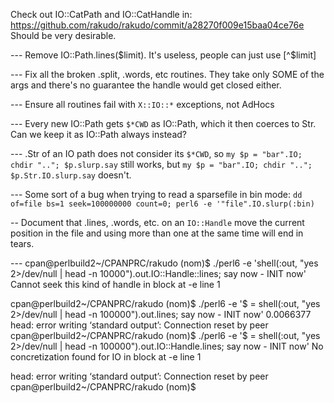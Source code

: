 Check out IO::CatPath and IO::CatHandle in:
https://github.com/rakudo/rakudo/commit/a28270f009e15baa04ce76e
Should be very desirable.


--- Remove IO::Path.lines($limit). It's useless, people can just use [^$limit]

--- Fix all the broken .split, .words, etc routines. They take only SOME of the args and there's no guarantee the handle would get closed either.

--- Ensure all routines fail with `X::IO::*` exceptions, not AdHocs


--- Every new IO::Path gets `$*CWD` as IO::Path, which it then coerces to Str.
Can we keep it as IO::Path always instead?


--- .Str of an IO path does not consider its `$*CWD`, so
`my $p = "bar".IO; chdir ".."; $p.slurp.say` still works, but
`my $p = "bar".IO; chdir ".."; $p.Str.IO.slurp.say` doesn't.


--- Some sort of a bug when trying to read a sparsefile in bin mode:
`dd of=file bs=1 seek=100000000 count=0; perl6 -e '"file".IO.slurp(:bin)`


-- Document that .lines, .words, etc. on an `IO::Handle` move the current
position in the file and using more than one at the same time will end in tears.


--- cpan@perlbuild2~/CPANPRC/rakudo (nom)$ ./perl6 -e 'shell(:out, "yes 2>/dev/null | head -n 10000").out.IO::Handle::lines; say now - INIT now'                                                                                                                   
Cannot seek this kind of handle
  in block <unit> at -e line 1


cpan@perlbuild2~/CPANPRC/rakudo (nom)$ ./perl6 -e '$ = shell(:out, "yes 2>/dev/null | head -n 100000").out.lines; say now - INIT now'
0.0066377
head: error writing ‘standard output’: Connection reset by peer
cpan@perlbuild2~/CPANPRC/rakudo (nom)$ ./perl6 -e '$ = shell(:out, "yes 2>/dev/null | head -n 100000").out.IO::Handle.lines; say now - INIT now'
No concretization found for IO
  in block <unit> at -e line 1

head: error writing ‘standard output’: Connection reset by peer
cpan@perlbuild2~/CPANPRC/rakudo (nom)$
